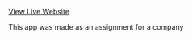 <a href='https://photo-slide.vercel.app/'>View Live Website</a>

This app was made as an assignment for a company
